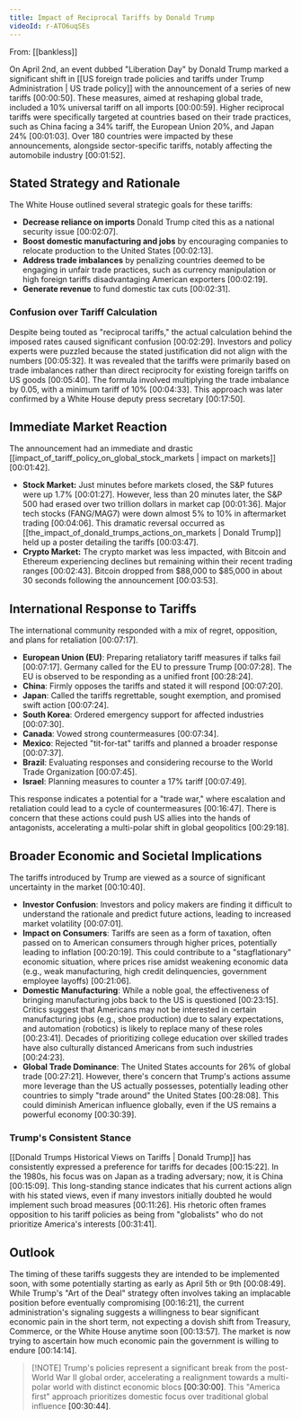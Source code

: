 ```yaml
---
title: Impact of Reciprocal Tariffs by Donald Trump
videoId: r-ATO6uqSEs
---
```


From: [[bankless]] <br/> 

On April 2nd, an event dubbed "Liberation Day" by Donald Trump marked a significant shift in [[US foreign trade policies and tariffs under Trump Administration | US trade policy]] with the announcement of a series of new tariffs <a class="yt-timestamp" data-t="00:00:50">[00:00:50]</a>. These measures, aimed at reshaping global trade, included a 10% universal tariff on all imports <a class="yt-timestamp" data-t="00:00:59">[00:00:59]</a>. Higher reciprocal tariffs were specifically targeted at countries based on their trade practices, such as China facing a 34% tariff, the European Union 20%, and Japan 24% <a class="yt-timestamp" data-t="00:01:03">[00:01:03]</a>. Over 180 countries were impacted by these announcements, alongside sector-specific tariffs, notably affecting the automobile industry <a class="yt-timestamp" data-t="00:01:52">[00:01:52]</a>.

## Stated Strategy and Rationale
The White House outlined several strategic goals for these tariffs:
*   **Decrease reliance on imports** Donald Trump cited this as a national security issue <a class="yt-timestamp" data-t="00:02:07">[00:02:07]</a>.
*   **Boost domestic manufacturing and jobs** by encouraging companies to relocate production to the United States <a class="yt-timestamp" data-t="00:02:13">[00:02:13]</a>.
*   **Address trade imbalances** by penalizing countries deemed to be engaging in unfair trade practices, such as currency manipulation or high foreign tariffs disadvantaging American exporters <a class="yt-timestamp" data-t="00:02:19">[00:02:19]</a>.
*   **Generate revenue** to fund domestic tax cuts <a class="yt-timestamp" data-t="00:02:31">[00:02:31]</a>.

### Confusion over Tariff Calculation
Despite being touted as "reciprocal tariffs," the actual calculation behind the imposed rates caused significant confusion <a class="yt-timestamp" data-t="00:02:29">[00:02:29]</a>. Investors and policy experts were puzzled because the stated justification did not align with the numbers <a class="yt-timestamp" data-t="00:05:32">[00:05:32]</a>. It was revealed that the tariffs were primarily based on trade imbalances rather than direct reciprocity for existing foreign tariffs on US goods <a class="yt-timestamp" data-t="00:05:40">[00:05:40]</a>. The formula involved multiplying the trade imbalance by 0.05, with a minimum tariff of 10% <a class="yt-timestamp" data-t="00:04:33">[00:04:33]</a>. This approach was later confirmed by a White House deputy press secretary <a class="yt-timestamp" data-t="00:17:50">[00:17:50]</a>.

## Immediate Market Reaction
The announcement had an immediate and drastic [[impact_of_tariff_policy_on_global_stock_markets | impact on markets]] <a class="yt-timestamp" data-t="00:01:42">[00:01:42]</a>.
*   **Stock Market:** Just minutes before markets closed, the S&P futures were up 1.7% <a class="yt-timestamp" data-t="00:01:27">[00:01:27]</a>. However, less than 20 minutes later, the S&P 500 had erased over two trillion dollars in market cap <a class="yt-timestamp" data-t="00:01:36">[00:01:36]</a>. Major tech stocks (FANG/MAG7) were down almost 5% to 10% in aftermarket trading <a class="yt-timestamp" data-t="00:04:06">[00:04:06]</a>. This dramatic reversal occurred as [[the_impact_of_donald_trumps_actions_on_markets | Donald Trump]] held up a poster detailing the tariffs <a class="yt-timestamp" data-t="00:03:47">[00:03:47]</a>.
*   **Crypto Market:** The crypto market was less impacted, with Bitcoin and Ethereum experiencing declines but remaining within their recent trading ranges <a class="yt-timestamp" data-t="00:02:43">[00:02:43]</a>. Bitcoin dropped from $88,000 to $85,000 in about 30 seconds following the announcement <a class="yt-timestamp" data-t="00:03:53">[00:03:53]</a>.

## International Response to Tariffs
The international community responded with a mix of regret, opposition, and plans for retaliation <a class="yt-timestamp" data-t="00:07:17">[00:07:17]</a>.
*   **European Union (EU)**: Preparing retaliatory tariff measures if talks fail <a class="yt-timestamp" data-t="00:07:17">[00:07:17]</a>. Germany called for the EU to pressure Trump <a class="yt-timestamp" data-t="00:07:28">[00:07:28]</a>. The EU is observed to be responding as a unified front <a class="yt-timestamp" data-t="00:28:24">[00:28:24]</a>.
*   **China**: Firmly opposes the tariffs and stated it will respond <a class="yt-timestamp" data-t="00:07:20">[00:07:20]</a>.
*   **Japan**: Called the tariffs regrettable, sought exemption, and promised swift action <a class="yt-timestamp" data-t="00:07:24">[00:07:24]</a>.
*   **South Korea**: Ordered emergency support for affected industries <a class="yt-timestamp" data-t="00:07:30">[00:07:30]</a>.
*   **Canada**: Vowed strong countermeasures <a class="yt-timestamp" data-t="00:07:34">[00:07:34]</a>.
*   **Mexico**: Rejected "tit-for-tat" tariffs and planned a broader response <a class="yt-timestamp" data-t="00:07:37">[00:07:37]</a>.
*   **Brazil**: Evaluating responses and considering recourse to the World Trade Organization <a class="yt-timestamp" data-t="00:07:45">[00:07:45]</a>.
*   **Israel**: Planning measures to counter a 17% tariff <a class="yt-timestamp" data-t="00:07:49">[00:07:49]</a>.

This response indicates a potential for a "trade war," where escalation and retaliation could lead to a cycle of countermeasures <a class="yt-timestamp" data-t="00:16:47">[00:16:47]</a>. There is concern that these actions could push US allies into the hands of antagonists, accelerating a multi-polar shift in global geopolitics <a class="yt-timestamp" data-t="00:29:18">[00:29:18]</a>.

## Broader Economic and Societal Implications
The tariffs introduced by Trump are viewed as a source of significant uncertainty in the market <a class="yt-timestamp" data-t="00:10:40">[00:10:40]</a>.
*   **Investor Confusion**: Investors and policy makers are finding it difficult to understand the rationale and predict future actions, leading to increased market volatility <a class="yt-timestamp" data-t="00:07:01">[00:07:01]</a>.
*   **Impact on Consumers**: Tariffs are seen as a form of taxation, often passed on to American consumers through higher prices, potentially leading to inflation <a class="yt-timestamp" data-t="00:20:19">[00:20:19]</a>. This could contribute to a "stagflationary" economic situation, where prices rise amidst weakening economic data (e.g., weak manufacturing, high credit delinquencies, government employee layoffs) <a class="yt-timestamp" data-t="00:21:06">[00:21:06]</a>.
*   **Domestic Manufacturing**: While a noble goal, the effectiveness of bringing manufacturing jobs back to the US is questioned <a class="yt-timestamp" data-t="00:23:15">[00:23:15]</a>. Critics suggest that Americans may not be interested in certain manufacturing jobs (e.g., shoe production) due to salary expectations, and automation (robotics) is likely to replace many of these roles <a class="yt-timestamp" data-t="00:23:41">[00:23:41]</a>. Decades of prioritizing college education over skilled trades have also culturally distanced Americans from such industries <a class="yt-timestamp" data-t="00:24:23">[00:24:23]</a>.
*   **Global Trade Dominance**: The United States accounts for 26% of global trade <a class="yt-timestamp" data-t="00:27:21">[00:27:21]</a>. However, there's concern that Trump's actions assume more leverage than the US actually possesses, potentially leading other countries to simply "trade around" the United States <a class="yt-timestamp" data-t="00:28:08">[00:28:08]</a>. This could diminish American influence globally, even if the US remains a powerful economy <a class="yt-timestamp" data-t="00:30:39">[00:30:39]</a>.

### Trump's Consistent Stance
[[Donald Trumps Historical Views on Tariffs | Donald Trump]] has consistently expressed a preference for tariffs for decades <a class="yt-timestamp" data-t="00:15:22">[00:15:22]</a>. In the 1980s, his focus was on Japan as a trading adversary; now, it is China <a class="yt-timestamp" data-t="00:15:09">[00:15:09]</a>. This long-standing stance indicates that his current actions align with his stated views, even if many investors initially doubted he would implement such broad measures <a class="yt-timestamp" data-t="00:11:26">[00:11:26]</a>. His rhetoric often frames opposition to his tariff policies as being from "globalists" who do not prioritize America's interests <a class="yt-timestamp" data-t="00:31:41">[00:31:41]</a>.

## Outlook
The timing of these tariffs suggests they are intended to be implemented soon, with some potentially starting as early as April 5th or 9th <a class="yt-timestamp" data-t="00:08:49">[00:08:49]</a>. While Trump's "Art of the Deal" strategy often involves taking an implacable position before eventually compromising <a class="yt-timestamp" data-t="00:16:21">[00:16:21]</a>, the current administration's signaling suggests a willingness to bear significant economic pain in the short term, not expecting a dovish shift from Treasury, Commerce, or the White House anytime soon <a class="yt-timestamp" data-t="00:13:57">[00:13:57]</a>. The market is now trying to ascertain how much economic pain the government is willing to endure <a class="yt-timestamp" data-t="00:14:14">[00:14:14]</a>.

> [!NOTE] Trump's policies represent a significant break from the post-World War II global order, accelerating a realignment towards a multi-polar world with distinct economic blocs <a class="yt-timestamp" data-t="00:30:00">[00:30:00]</a>. This "America first" approach prioritizes domestic focus over traditional global influence <a class="yt-timestamp" data-t="00:30:44">[00:30:44]</a>.
